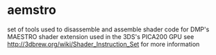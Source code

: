 aemstro
=======

set of tools used to disassemble and assemble shader code for DMP's MAESTRO shader extension used in the 3DS's PICA200 GPU
see http://3dbrew.org/wiki/Shader_Instruction_Set for more information
